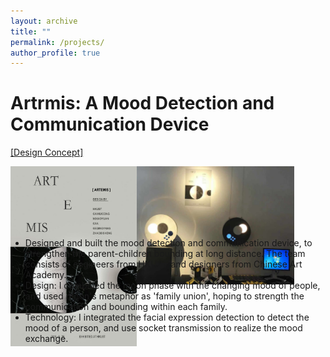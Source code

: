 ```yaml
---
layout: archive
title: ""
permalink: /projects/
author_profile: true
---
```


Artrmis: A Mood Detection and Communication Device
======
<a href=" https://video.ust.hk/Watch.aspx?Video=148E0CFDBC0670B5">[Design Concept]</a><br>
<div style="width:100%; height:100px;">
  <a style="width:40%; height:100px; float:left"><img src = "\images\ielm_poster.jpg"
    alt = "Artrmis poster"
    a="" align="left"/></a> 
  <a style="width:50%; height:100px; float:left"><img src = "\images\ielm_display.jpg"
    alt = "Artrmis poster"
    a="" align="left"
    /></a>
</div>
<div><ul>
<li> Designed and built the mood detection and communication device, to strengthen the parent-children bounding at long distance. The team consists of engineers from HKUST and designers from Chinese Art Academy.</li>
<li> Design: I combined the moon phase with the changing mood of people, and used moon's metaphor as 'family union', hoping to strength the communication and bounding within each family. </li>
<li> Technology: I integrated the facial expression detection to detect the mood of a person, and use socket transmission to realize the mood exchange.</li>
</ul></div>

<!-- TODO:[course scraper] -->